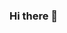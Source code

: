 ### Hi there 👋

<!--
**michaelr231/michaelr231** is a ✨ _special_ ✨ repository because its `README.md` (this file) appears on your GitHub profile.

- 🔭 I'm a Student, Computer-Science, Developer
- 🌱 I’m currently working on a my TAKECARE - animal adoption project
- 👯 I’m currently learning Fullstack
- 🥅 2021 Goals: Contribute more to Open Source projects
